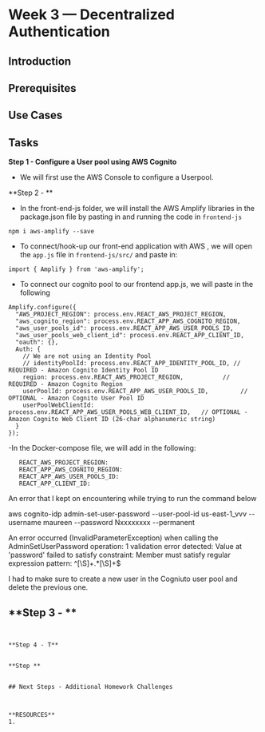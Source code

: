# Week 3 — Decentralized Authentication

 
## Introduction

## Prerequisites


## Use Cases

## Tasks

**Step 1 - Configure a User pool using AWS Cognito**
- We will first use the AWS Console to configure a Userpool.

**Step 2 - **
- In the front-end-js folder, we will install the AWS Amplify libraries in the package.json file by pasting in and running the code in ```frontend-js```
```
npm i aws-amplify --save
```

- To connect/hook-up our front-end application with AWS , we will open the ```app.js``` file in ```frontend-js/src/``` and paste in:
```
import { Amplify } from 'aws-amplify';
```

- To connect our cognito pool to our frontend app.js, we will paste in the following
```
Amplify.configure({
  "AWS_PROJECT_REGION": process.env.REACT_AWS_PROJECT_REGION,
  "aws_cognito_region": process.env.REACT_APP_AWS_COGNITO_REGION,
  "aws_user_pools_id": process.env.REACT_APP_AWS_USER_POOLS_ID,
  "aws_user_pools_web_client_id": process.env.REACT_APP_CLIENT_ID,
  "oauth": {},
  Auth: {
    // We are not using an Identity Pool
    // identityPoolId: process.env.REACT_APP_IDENTITY_POOL_ID, // REQUIRED - Amazon Cognito Identity Pool ID
    region: process.env.REACT_AWS_PROJECT_REGION,           // REQUIRED - Amazon Cognito Region
    userPoolId: process.env.REACT_APP_AWS_USER_POOLS_ID,         // OPTIONAL - Amazon Cognito User Pool ID
    userPoolWebClientId: process.env.REACT_APP_AWS_USER_POOLS_WEB_CLIENT_ID,   // OPTIONAL - Amazon Cognito Web Client ID (26-char alphanumeric string)
  }
});
```

-In the Docker-compose file, we will add in the following:
```
   REACT_AWS_PROJECT_REGION:
   REACT_APP_AWS_COGNITO_REGION:
   REACT_APP_AWS_USER_POOLS_ID:
   REACT_APP_CLIENT_ID:    
```

An error that I kept on encountering while trying to run the command below

aws cognito-idp admin-set-user-password --user-pool-id us-east-1_vvv --username maureen --password Nxxxxxxxx --permanent

An error occurred (InvalidParameterException) when calling the AdminSetUserPassword operation: 1 validation error detected: Value at 'password' failed to satisfy constraint: Member must satisfy regular expression pattern: ^[\S]+.*[\S]+$

I had to make sure to create a new user in the Cogniuto user pool and delete the previous one.


**Step 3 - **
-
```


**Step 4 - T**


**Step **


## Next Steps - Additional Homework Challenges



**RESOURCES**
1. 
